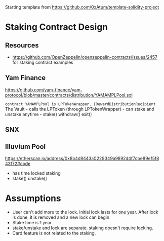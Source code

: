 Starting template from https://github.com/0xAtum/template-solidity-project

# Staking Contract Design
## Resources
- https://github.com/OpenZeppelin/openzeppelin-contracts/issues/2457 for staking contract examples

## Yam Finance
https://github.com/yam-finance/yam-protocol/blob/master/contracts/distribution/YAMAMPLPool.sol

`contract YAMAMPLPool is LPTokenWrapper, IRewardDistributionRecipient`
The Vault
    - calls the LPToken (through LPTokenWrapper)
    - can stake and unstake anytime
    - stake() withdraw() exit()

## SNX

## Illuvium Pool
https://etherscan.io/address/0x8b4d8443a0229349a9892d4f7cbe89ef5f843f72#code

- has time locked staking
- stake() unstake()



# Assumptions
- User can't add more to the lock. Initial lock lasts for one year. After lock is done, it is removed and a new lock can begin.
- Stake time is 1 year
- stake/unstake and lock are separate. staking doesn't require locking.
- Card feature is not related to the staking. 



